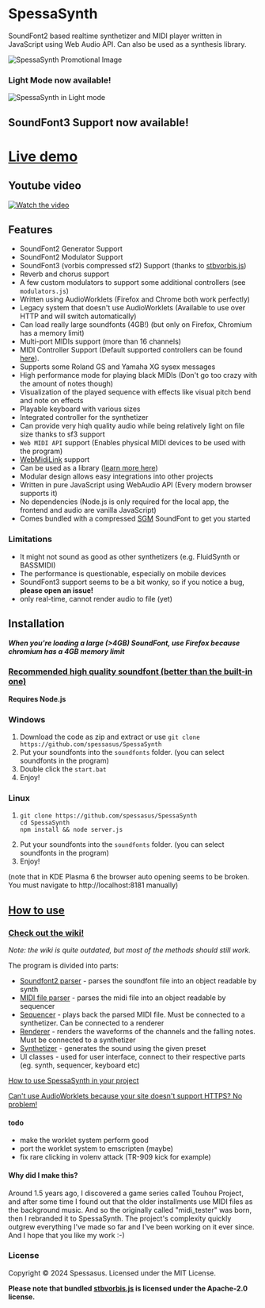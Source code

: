 # SpessaSynth
SoundFont2 based realtime synthetizer and MIDI player written in JavaScript using Web Audio API. Can also be used as a synthesis library.

![SpessaSynth Promotional Image](https://github.com/spessasus/SpessaSynth/assets/95608008/307b6b55-da16-49e8-b0e8-a07e7b699a8c)


### Light Mode now available!
![SpessaSynth in Light mode](https://github.com/spessasus/SpessaSynth/assets/95608008/f592a15e-d9b0-47d6-9486-191951ba35c3)


## SoundFont3 Support now available!



# [Live demo](https://spessasus.github.io/SpessaSynth/)

## Youtube video
[![Watch the video](https://img.youtube.com/vi/6rUjjVcMXu8/maxresdefault.jpg)](https://youtu.be/6rUjjVcMXu8)

## Features
- SoundFont2 Generator Support
- SoundFont2 Modulator Support
- SoundFont3 (vorbis compressed sf2) Support (thanks to [stbvorbis.js](https://github.com/hajimehoshi/stbvorbis.js))
- Reverb and chorus support
- A few custom modulators to support some additional controllers (see `modulators.js`)
- Written using AudioWorklets (Firefox and Chrome both work perfectly)
- Legacy system that doesn't use AudioWorklets (Available to use over HTTP and will switch automatically)
- Can load really large soundfonts (4GB!) (but only on Firefox, Chromium has a memory limit)
- Multi-port MIDIs support (more than 16 channels)
- MIDI Controller Support (Default supported controllers can be found [here](../../wiki/Synthetizer-Class#supported-controllers)).
- Supports some Roland GS and Yamaha XG sysex messages
- High performance mode for playing black MIDIs (Don't go too crazy with the amount of notes though)
- Visualization of the played sequence with effects like visual pitch bend and note on effects
- Playable keyboard with various sizes
- Integrated controller for the synthetizer
- Can provide very hiqh quality audio while being relatively light on file size thanks to sf3 support
- `Web MIDI API` support (Enables physical MIDI devices to be used with the program)
- [WebMidiLink](https://www.g200kg.com/en/docs/webmidilink/) support
- Can be used as a library ([learn more here](../../wiki/Usage-As-Library))
- Modular design allows easy integrations into other projects
- Written in pure JavaScript using WebAudio API (Every modern browser supports it)
- No dependencies (Node.js is only required for the local app, the frontend and audio are vanilla JavaScript)
- Comes bundled with a compressed [SGM](https://musical-artifacts.com/artifacts/855) SoundFont to get you started

### Limitations
- It might not sound as good as other synthetizers (e.g. FluidSynth or BASSMIDI)
- The performance is questionable, especially on mobile devices
- SoundFont3 support seems to be a bit wonky, so if you notice a bug, **please open an issue!**
- only real-time, cannot render audio to file (yet)

## Installation
***When you're loading a large (>4GB) SoundFont, use Firefox because chromium has a 4GB memory limit***

### [Recommended high quality soundfont (better than the built-in one)](https://musical-artifacts.com/artifacts/1176)

**Requires Node.js**
### Windows
1. Download the code as zip and extract or use `git clone https://github.com/spessasus/SpessaSynth`
2. Put your soundfonts into the `soundfonts` folder. (you can select soundfonts in the program)
3. Double click the `start.bat`
4. Enjoy!

### Linux
1. ```shell
   git clone https://github.com/spessasus/SpessaSynth
   cd SpessaSynth
   npm install && node server.js 
   ```
2. Put your soundfonts into the `soundfonts` folder. (you can select soundfonts in the program)
3. Enjoy!
   
(note that in KDE Plasma 6 the browser auto opening seems to be broken. You must navigate to http://localhost:8181 manually)

## [How to use](../../wiki/How-To-Use-App)

### [Check out the wiki!](../../wiki/Home)
*Note: the wiki is quite outdated, but most of the methods should still work.*

The program is divided into parts:
- [Soundfont2 parser](../../wiki/SoundFont2-Class) - parses the soundfont file into an object readable by synth
- [MIDI file parser](../../wiki/MIDI-Class) - parses the midi file into an object readable by sequencer
- [Sequencer](../../wiki/Sequencer-Class) - plays back the parsed MIDI file. Must be connected to a synthetizer. Can be connected to a renderer
- [Renderer](../../wiki/Renderer-Class) - renders the waveforms of the channels and the falling notes. Must be connected to a synthetizer
- [Synthetizer](../../wiki/Synthetizer-Class) - generates the sound using the given preset
- UI classes - used for user interface, connect to their respective parts (eg. synth, sequencer, keyboard etc)

[How to use SpessaSynth in your project](../../wiki/Usage-As-Library)

[Can't use AudioWorklets because your site doesn't support HTTPS? No problem!](/src/spessasynth_lib/synthetizer/native_system/README.md)

#### todo
- make the worklet system perform good
- port the worklet system to emscripten (maybe)
- fix rare clicking in volenv attack (TR-909 kick for example)

#### Why did I make this?
Around 1.5 years ago, 
I discovered a game series called Touhou Project, 
and after some time I found out that the older installments use MIDI files as the background music.
And so the originally called "midi_tester" was born, then I rebranded it to SpessaSynth.
The project's complexity quickly outgrew everything I've made so far and I've been working on it ever since.
And I hope that you like my work :-)

### License
Copyright © 2024 Spessasus. Licensed under the MIT License.

**Please note that bundled [stbvorbis.js](https://github.com/hajimehoshi/stbvorbis.js) is licensed under the Apache-2.0 license.**
